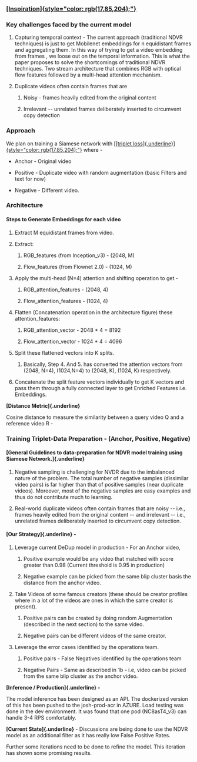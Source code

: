 ### [[Inspiration]{style="color: rgb(17,85,204);"}](https://www.microsoft.com/en-us/research/uploads/prod/2021/01/ICPR.pdf)

### Key challenges faced by the current model

1.  Capturing temporal context - The current approach (traditional NDVR
    techniques) is just to get Mobilenet embeddings for n equidistant
    frames and aggregating them. In this way of trying to get a video
    embedding from frames , we loose out on the temporal information.
    This is what the paper proposes to solve the shortcomings of
    traditional NDVR techniques. Two stream architecture that combines
    RGB with optical flow features followed by a multi-head attention
    mechanism.

2.  Duplicate videos often contain frames that are

    1.  Noisy - frames heavily edited from the original content

    2.  Irrelevant -- unrelated frames deliberately inserted to
        circumvent copy detection

### Approach

We plan on training a Siamese network with [[[triplet
loss]{.underline}]{style="color: rgb(17,85,204);"}](https://towardsdatascience.com/triplet-loss-advanced-intro-49a07b7d8905)
where -

- Anchor - Original video

- Positive - Duplicate video with random augmentation (basic Filters and
  text for now)

- Negative - Different video.

### Architecture

#### Steps to Generate Embeddings for each video

1.  Extract M equidistant frames from video.

2.  Extract:

    1.  RGB_features (from Inception_v3) - (2048, M)

    2.  Flow_features (from Flownet 2.0) - (1024, M)

3.  Apply the multi-head (N=4) attention and shifting operation to get -

    1.  RGB_attention_features - (2048, 4)

    2.  Flow_attention_features - (1024, 4)

4.  Flatten (Concatenation operation in the architecture figure) these
    attention_features:

    1.  RGB_attention_vector - 2048 \* 4 = 8192

    2.  Flow_attention_vector - 1024 \* 4 = 4096

5.  Split these flattened vectors into K splits.

    1.  Basically, Step 4. And 5. has converted the attention vectors
        from (2048, N=4), (1024,N=4) to (2048, K), (1024, K)
        respectively.

6.  Concatenate the split feature vectors individually to get K vectors
    and pass them through a fully connected layer to get Enriched
    Features i.e. Embeddings.

**[Distance Metric]{.underline}**

Cosine distance to measure the similarity between a query video Q and a
reference video R -

### Training Triplet-Data Preparation - (Anchor, Positive, Negative)

#### [General Guidelines to data-preparation for NDVR model training using Siamese Network.]{.underline}

1.  Negative sampling is challenging for NVDR due to the imbalanced
    nature of the problem. The total number of negative samples
    (dissimilar video pairs) is far higher than that of positive samples
    (near duplicate videos). Moreover, most of the negative samples are
    easy examples and thus do not contribute much to learning.

2.  Real-world duplicate videos often contain frames that are noisy --
    i.e., frames heavily edited from the original content -- and
    irrelevant -- i.e., unrelated frames deliberately inserted to
    circumvent copy detection.

#### **[Our Strategy]{.underline} -**

1.  Leverage current DeDup model in production - For an Anchor video,

    1.  Positive example would be any video that matched with score
        greater than 0.98 (Current threshold is 0.95 in production)

    2.  Negative example can be picked from the same blip cluster basis
        the distance from the anchor video.

2.  Take Videos of some famous creators (these should be creator
    profiles where in a lot of the videos are ones in which the same
    creator is present).

    1.  Positive pairs can be created by doing random Augmentation
        (described in the next section) to the same video.

    2.  Negative pairs can be different videos of the same creator.

3.  Leverage the error cases identified by the operations team.

    1.  Positive pairs - False Negatives identified by the operations
        team

    2.  Negative Pairs - Same as described in 1b - i.e, video can be
        picked from the same blip cluster as the anchor video.

**[Inference / Production]{.underline} -**

The model inference has been designed as an API. The dockerized version
of this has been pushed to the josh-prod-acr in AZURE. Load testing was
done in the dev environment. It was found that one pod (NC8asT4_v3) can
handle 3-4 RPS comfortably.

**[Current State]{.underline}** - Discussions are being done to use the
NDVR model as an additional filter as it has really low False Positive
Rates.

Further some iterations need to be done to refine the model. This
iteration has shown some promising results.
